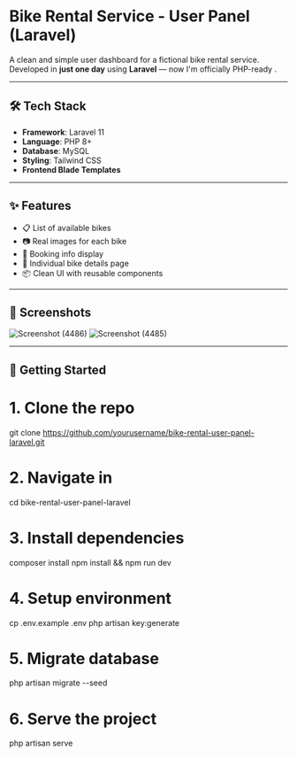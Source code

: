 #  Bike Rental Service - User Panel (Laravel)

A clean and simple user dashboard for a fictional bike rental service.  
Developed in **just one day** using **Laravel** — now I'm officially PHP-ready .

---

## 🛠️ Tech Stack

- **Framework**: Laravel 11 
- **Language**: PHP 8+
- **Database**: MySQL
- **Styling**: Tailwind CSS
- **Frontend Blade Templates**

---

## ✨ Features


- 📋 List of available bikes
- 📷 Real images for each bike
- 📅 Booking info display
- 📄 Individual bike details page
- 📦 Clean UI with reusable components

---

## 📸 Screenshots

![Screenshot (4486)](https://github.com/user-attachments/assets/4b24b2cb-3f34-4834-88d6-8e9a9468b509)
![Screenshot (4485)](https://github.com/user-attachments/assets/fdb311bb-930d-410e-b38a-4e14f6e53d44)


---

## 🚀 Getting Started


# 1. Clone the repo
git clone https://github.com/yourusername/bike-rental-user-panel-laravel.git

# 2. Navigate in
cd bike-rental-user-panel-laravel

# 3. Install dependencies
composer install
npm install && npm run dev

# 4. Setup environment
cp .env.example .env
php artisan key:generate

# 5. Migrate database
php artisan migrate --seed

# 6. Serve the project
php artisan serve

